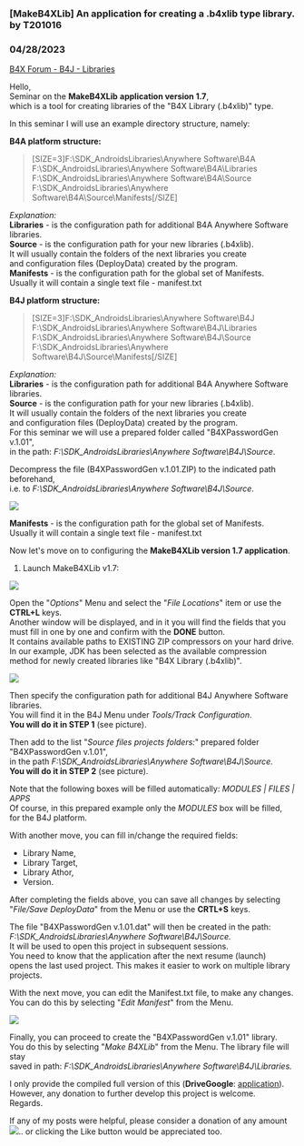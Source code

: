 ### [MakeB4XLib] An application for creating a .b4xlib type library. by T201016
### 04/28/2023
[B4X Forum - B4J - Libraries](https://www.b4x.com/android/forum/threads/147665/)

Hello,  
Seminar on the **MakeB4XLib** **application version 1.7**,  
which is a tool for creating libraries of the "B4X Library (.b4xlib)" type.  
  
In this seminar I will use an example directory structure, namely:  
  
**B4A platform structure:**  
> [SIZE=3]F:\SDK\_AndroidsLibraries\Anywhere Software\B4A  
> F:\SDK\_AndroidsLibraries\Anywhere Software\B4A\Libraries  
> F:\SDK\_AndroidsLibraries\Anywhere Software\B4A\Source  
> F:\SDK\_AndroidsLibraries\Anywhere Software\B4A\Source\Manifests[/SIZE]

*Explanation:*  
**Libraries** - is the configuration path for additional B4A Anywhere Software libraries.  
**Source** - is the configuration path for your new libraries (.b4xlib).  
 It will usually contain the folders of the next libraries you create  
 and configuration files (DeployData) created by the program.  
**Manifests** - is the configuration path for the global set of Manifests.  
 Usually it will contain a single text file - manifest.txt  
  
**B4J platform structure:**  
> [SIZE=3]F:\SDK\_AndroidsLibraries\Anywhere Software\B4J  
> F:\SDK\_AndroidsLibraries\Anywhere Software\B4J\Libraries  
> F:\SDK\_AndroidsLibraries\Anywhere Software\B4J\Source  
> F:\SDK\_AndroidsLibraries\Anywhere Software\B4J\Source\Manifests[/SIZE]

*Explanation:*  
**Libraries** - is the configuration path for additional B4A Anywhere Software libraries.  
**Source** - is the configuration path for your new libraries (.b4xlib).  
 It will usually contain the folders of the next libraries you create  
 and configuration files (DeployData) created by the program.  
 For this seminar we will use a prepared folder called "B4XPasswordGen v.1.01",  
 in the path: *F:\SDK\_AndroidsLibraries\Anywhere Software\B4J\Source*.  
  
 Decompress the file (B4XPasswordGen v.1.01.ZIP) to the indicated path beforehand,  
 i.e. to *F:\SDK\_AndroidsLibraries\Anywhere Software\B4J\Source*.  
  
![](https://www.b4x.com/android/forum/attachments/141565)  
  
**Manifests** - is the configuration path for the global set of Manifests.  
 Usually it will contain a single text file - manifest.txt  
  
Now let's move on to configuring the **MakeB4XLib version 1.7 application**.  
  
1. Launch MakeB4XLib v1.7:  
  
![](https://www.b4x.com/android/forum/attachments/141566)  
  
Open the "*Options*" Menu and select the "*File Locations*" item or use the **CTRL+L** keys.  
Another window will be displayed, and in it you will find the fields that you must fill in one by one and confirm with the **DONE** button.  
It contains available paths to EXISTING ZIP compressors on your hard drive. In our example, JDK has been selected as the available compression method for newly created libraries like "B4X Library (.b4xlib)".  
  
![](https://www.b4x.com/android/forum/attachments/141567)  
  
Then specify the configuration path for additional B4J Anywhere Software libraries.  
You will find it in the B4J Menu under *Tools/Track Configuration*.  
**You will do it in STEP 1** (see picture).  
  
Then add to the list "*Source files projects folders:*" prepared folder "B4XPasswordGen v.1.01",  
in the path *F:\SDK\_AndroidsLibraries\Anywhere Software\B4J\Source.*  
**You will do it in STEP 2** (see picture).  
  
Note that the following boxes will be filled automatically: *MODULES | FILES | APPS*  
Of course, in this prepared example only the *MODULES* box will be filled,  
for the B4J platform.  
  
With another move, you can fill in/change the required fields:  
- Library Name,  
- Library Target,  
- Library Athor,  
- Version.  
  
After completing the fields above, you can save all changes by selecting "*File/Save DeployData*" from the Menu or use the **CRTL+S** keys.  
  
The file "B4XPasswordGen v.1.01.dat" will then be created in the path: *F:\SDK\_AndroidsLibraries\Anywhere Software\B4J\Source.*  
It will be used to open this project in subsequent sessions.  
You need to know that the application after the next resume (launch)  
opens the last used project. This makes it easier to work on multiple library projects.  
  
With the next move, you can edit the Manifest.txt file, to make any changes.  
You can do this by selecting "*Edit Manifest*" from the Menu.  
  
![](https://www.b4x.com/android/forum/attachments/141568)  
  
Finally, you can proceed to create the "B4XPasswordGen v.1.01" library.  
You do this by selecting "*Make B4XLib*" from the Menu. The library file will stay  
saved in path: *F:\SDK\_AndroidsLibraries\Anywhere Software\B4J\Libraries.*  
  
I only provide the compiled full version of this (**DriveGoogle**: [application](https://drive.google.com/file/d/1SFllEMarKO8kQwyLiEN0io_ZkdNWlqWg/view?usp=sharing)).  
However, any donation to further develop this project is welcome.  
Regards.  
  
If any of my posts were helpful, please consider a donation of any amount  
[![](https://www.b4x.com/android/forum/attachments/btn_donate-png.133028/)](https://www.paypal.me/T201016).. or clicking the Like button would be appreciated too.